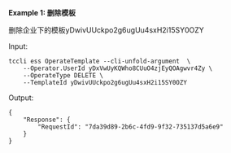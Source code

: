 **Example 1: 删除模板**

删除企业下的模板yDwivUUckpo2g6ugUu4sxH2i15SY0OZY

Input: 

```
tccli ess OperateTemplate --cli-unfold-argument  \
    --Operator.UserId yDxVwUyKQWho8CUuO4zjEyQOAgwvr4Zy \
    --OperateType DELETE \
    --TemplateId yDwivUUckpo2g6ugUu4sxH2i15SY0OZY
```

Output: 
```
{
    "Response": {
        "RequestId": "7da39d89-2b6c-4fd9-9f32-735137d5a6e9"
    }
}
```

